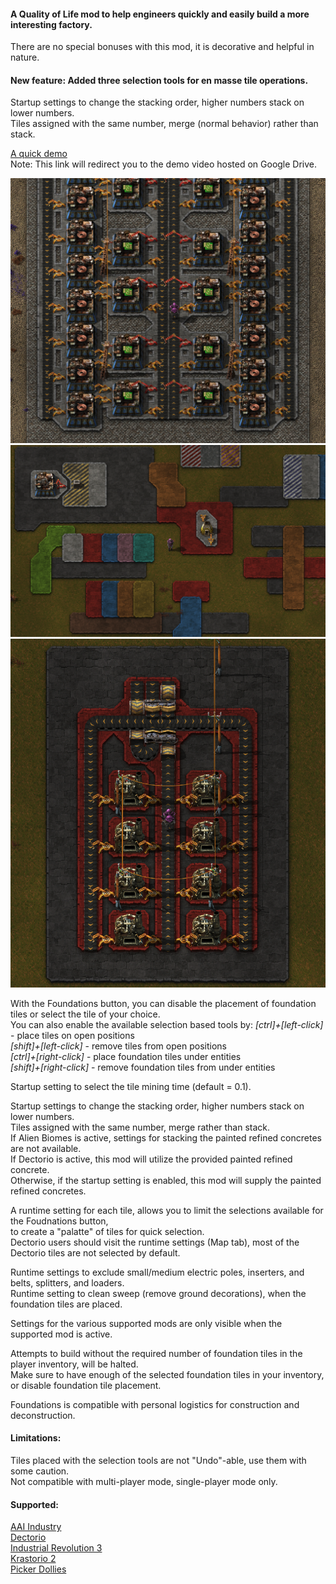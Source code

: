 #### A Quality of Life mod to help engineers quickly and easily build a more interesting factory.  
There are no special bonuses with this mod, it is decorative and helpful in nature.  

#### New feature: Added three selection tools for en masse tile operations.  
Startup settings to change the stacking order, higher numbers stack on lower numbers.  
Tiles assigned with the same number, merge (normal behavior) rather than stack.  

[A quick demo](https://drive.google.com/file/d/1o4HD90M7-e2r7auqeI3zcnIm5Rq9RNND/view?usp=sharing)  
Note: This link will redirect you to the demo video hosted on Google Drive.

![pic 2](/pic2.png)  
![pic 3](/pic3.png)  
![pic 4](/pic4.png)  

With the Foundations button, you can disable the placement of foundation tiles or select the tile of your choice.  
You can also enable the available selection based tools by:
*[ctrl]+[left-click]* - place tiles on open positions  
*[shift]+[left-click]* - remove tiles from open positions  
*[ctrl]+[right-click]* - place foundation tiles under entities  
*[shift]+[right-click]* - remove foundation tiles from under entities  

Startup setting to select the tile mining time (default = 0.1).  

Startup settings to change the stacking order, higher numbers stack on lower numbers.  
Tiles assigned with the same number, merge rather than stack.  
If Alien Biomes is active, settings for stacking the painted refined concretes are not available.  
If Dectorio is active, this mod will utilize the provided painted refined concrete.  
Otherwise, if the startup setting is enabled, this mod will supply the painted refined concretes.  

A runtime setting for each tile, allows you to limit the selections available for the Foudnations button,  
to create a "palatte" of tiles for quick selection.  
Dectorio users should visit the runtime settings (Map tab), most of the Dectorio tiles are not selected by default.  

Runtime settings to exclude small/medium electric poles, inserters, and belts, splitters, and loaders.  
Runtime setting to clean sweep (remove ground decorations), when the foundation tiles are placed.  

Settings for the various supported mods are only visible when the supported mod is active.  

Attempts to build without the required number of foundation tiles in the player inventory, will be halted.  
Make sure to have enough of the selected foundation tiles in your inventory, or disable foundation tile placement.  

Foundations is compatible with personal logistics for construction and deconstruction.  

#### Limitations:  
Tiles placed with the selection tools are not "Undo"-able, use them with some caution.  
Not compatible with multi-player mode, single-player mode only.  

#### Supported:
[AAI Industry](https://mods.factorio.com/mod/aai-industry)  
[Dectorio](https://mods.factorio.com/mod/Dectorio)  
[Industrial Revolution 3](https://mods.factorio.com/mod/IndustrialRevolution3)  
[Krastorio 2](https://mods.factorio.com/mod/Krastorio2)  
[Picker Dollies](https://mods.factorio.com/mod/PickerDollies)  
